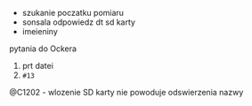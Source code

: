 - szukanie poczatku pomiaru
- sonsala odpowiedz dt sd karty
- imeieniny

pytania do Ockera

1. prt datei
2. `#13`


@C1202 - wlozenie SD karty nie powoduje odswierzenia nazwy